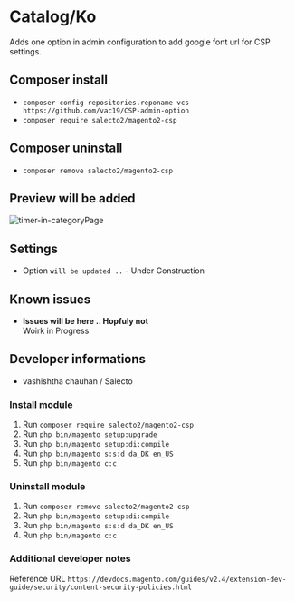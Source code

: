 # Catalog/Ko

Adds one option in admin configuration to add google font url for CSP settings.

## Composer install

- `composer config repositories.reponame vcs https://github.com/vac19/CSP-admin-option`
- `composer require salecto2/magento2-csp`

## Composer uninstall

- `composer remove salecto2/magento2-csp`

## Preview will be added

![timer-in-categoryPage](/readme-images/Timer-at-categoryPage.png "timer-in-categoryPage")


## Settings

- Option `will be updated ..` - Under Construction

## Known issues

- **Issues will be here .. Hopfuly not**\
  Woirk in Progress

## Developer informations
- vashishtha chauhan / Salecto

### Install module
1. Run `composer require salecto2/magento2-csp`
2. Run `php bin/magento setup:upgrade`
3. Run `php bin/magento setup:di:compile`
4. Run `php bin/magento s:s:d da_DK en_US`
5. Run `php bin/magento c:c`

### Uninstall module
1. Run `composer remove salecto2/magento2-csp`
2. Run `php bin/magento setup:di:compile`
3. Run `php bin/magento s:s:d da_DK en_US`
4. Run `php bin/magento c:c`

### Additional developer notes
Reference URL `https://devdocs.magento.com/guides/v2.4/extension-dev-guide/security/content-security-policies.html`
